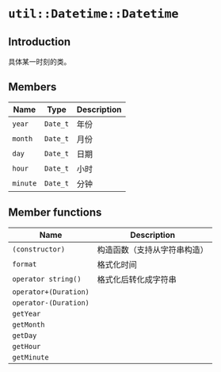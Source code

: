 # `util::Datetime::Datetime`

## Introduction

具体某一时刻的类。

## Members

Name|Type|Description
--|--|--
`year`|`Date_t`|年份
`month`|`Date_t`|月份
`day`|`Date_t`|日期
`hour`|`Date_t`|小时
`minute`|`Date_t`|分钟

## Member functions

Name|Description
--|--
`(constructor)`|构造函数（支持从字符串构造）
`format`|格式化时间
`operator string()`|格式化后转化成字符串
`operator+(Duration)`|
`operator-(Duration)`|
`getYear`|
`getMonth`|
`getDay`|
`getHour`|
`getMinute`|
